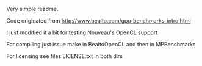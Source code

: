 Very simple readme.

Code originated from 
http://www.bealto.com/gpu-benchmarks_intro.html

I just modified it a bit for testing Nouveau's
OpenCL support

For compiling just issue make in 
BealtoOpenCL and then in MPBenchmarks

For licensing see files LICENSE.txt in both dirs